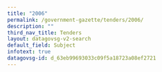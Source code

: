 ```yaml
---
title: "2006"
permalink: /government-gazette/tenders/2006/
description: ""
third_nav_title: Tenders
layout: datagovsg-v2-search
default_field: Subject
infotext: true
datagovsg-id: d_63eb99693033c09f5a18723a08ef2721
---
```

